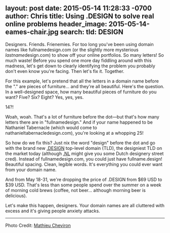 layout: post
date: 2015-05-14 11:28:33 -0700
author: Chris
title: Using .DESIGN to solve real online problems
header_image: 2015-05-14-eames-chair.jpg
search:
  tld: DESIGN
----

<!-- excerpt -->

Designers. Friends. Frienemies. For too long you've been using domain names like fullnamedesign.com (or the slightly more mysterious *lastname*design.com) to show off your online portfolios. So many letters! So much waste! Before you spend one more day fiddling around with this madness, let's get down to clearly identifying the problem you probably don't even know you're facing. Then let's fix it. Together.

<!-- /excerpt -->

For this example, let's pretend that all the letters in a domain name before the "." are pieces of furniture... and they're all beautiful. Here's the question. In a well-designed space, how many beautiful pieces of furniture do you want? Five? Six? Eight? Yes, yes, yes.

14?! 

Woah, woah. That's a lot of furniture before the dot—but that's how many letters there are in "fullnamedesign." And if your name happened to be Nathaniel Tabernacle (which would come to nathanieltabernacledesign.com), you're looking at a whopping 25!

So how do we fix this? Just nix the word "design" before the dot and go with the brand new [.DESIGN](https://iwantmyname.com/domains/dot-design) top-level domain (TLD), the designiest TLD on the market today (although [.NL](https://iwantmyname.com/domains/nl-dutch-domain-name-registration-for-netherlands) might give you some Dutch designery street cred). Instead of fullnamedesign.com, you could just have fullname.design! Beautiful spacing. Clean, legible words. It's everything you could ever want from your domain name. 

And from May 18-31, we're dropping the price of .DESIGN from $69 USD to $39 USD. That's less than some people spend over the summer on a week of morning cold brews (coffee, not beer... although morning beer is delicious).

Let's make this happen, designers. Your domain names are all cluttered with excess and it's giving people anxiety attacks.

***

Photo Credit: [Mathieu Cheviron](https://www.flickr.com/photos/mcinteractivity/13033013324/in/photolist-kRFANh-dqgU8-2Svg1v-LQmKM-MCB3v-6zJagD-6VJvq6-LQb3m-dqgYt-dqgTf-6Hswze-8QRqEW-8QRqx1-8QNkxa-dqgYM-MCtyw-MCtyh-MCtxC-MCtwf-diMYjG-6CEyhw-p5Z936-93Q4XY-6ZJQ9A-6ZEPC4-4ZwPqo-6HwzC1-oNua8R-4ZsACT-LQkwt-6HwzzC-6HwzyU-6zJ62p-2Svf9z-dqgTP-oNuiLd-p5HNRr-p5Z6HM-p5HNkB-p5HMZg-au4v3X-cg3Kj5-dqgUs-p5HT1P-2SveHg-dqgQ5-MCB66-6ZEPUg-MCtBL-dqgNG)